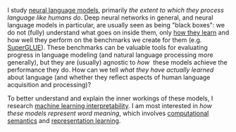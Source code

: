 
I study [neural language models](https://towardsdatascience.com/neural-language-models-32bec14d01dc), primarily *the extent to which they process language like humans do*.
Deep neural networks in general, and neural language models in particular, are usually seen as being "black boxes": we do not (fully) understand what goes on inside them, only [how they learn](https://www.youtube.com/watch?v=IHZwWFHWa-w) and how well they perform on the benchmarks we create for them (e.g. [SuperGLUE](https://super.gluebenchmark.com/)).
These benchmarks can be valuable tools for evaluating progress in language modeling (and natural language processing more generally), but they are (usually) agnostic to *how*&nbsp; these models achieve the performance they do.
How can we tell *what they have actually learned*&nbsp; about language (and whether they reflect aspects of human language acquisition and processing)?

To better understand and explain the inner workings of these models, I research [machine learning interpretability](https://dl.acm.org/doi/pdf/10.1145/3236386.3241340).
I am most interested in *how these models represent word meaning*, which involves [computational semantics](https://en.wikipedia.org/wiki/Computational_semantics) and [representation learning](https://analyticsindiamag.com/a-comprehensive-guide-to-representation-learning-for-beginners/).
